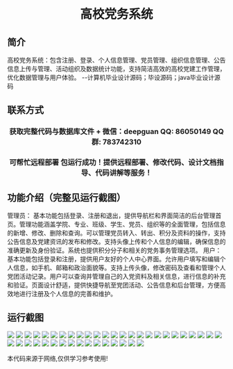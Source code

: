 <p><h1 align="center">高校党务系统</h1></p>

## 简介
高校党务系统：包含注册、登录、个人信息管理、党员管理、组织信息管理、公告信息上传与管理、活动组织及数据统计功能，支持简洁高效的高校党建工作管理，优化数据管理与用户体验。    --计算机毕业设计源码；毕设源码；java毕业设计源码


## 联系方式
<p><h3 align="center">获取完整代码与数据库文件 + 微信：deepguan QQ: 86050149 QQ群: 783742310</h3></p>
<p><h3 align="center">可帮忙远程部署 包运行成功！提供远程部署、修改代码、设计文档指导、代码讲解等服务！</h3></p>

## 功能介绍（完整见运行截图）
管理员： 基本功能包括登录、注册和退出，提供导航栏和界面简洁的后台管理首页。管理功能涵盖学院、专业、班级、学生、党员、组织等的全面管理，包括信息的新增、修改、删除和查询。可以管理党员转入、转出、积分及资料的操作，支持公告信息及党建资讯的发布和修改。支持头像上传和个人信息的编辑，确保信息的准确更新及身份验证。系统也提供积分分子和相关的党务事务管理选项。 用户： 基本功能包括登录和注册，提供用户友好的个人中心界面。允许用户填写和编辑个人信息，如手机、邮箱和政治面貌等。支持上传头像，修改密码及查看和管理个人党团活动记录。用户可以查询并管理自己的入党资料及相关信息，进行信息的补充和验证。页面设计舒适，提供快捷导航至党团活动、公告信息和后台管理，方便高效地进行注册及个人信息的完善和维护。


## 运行截图
![](https://bs-1329754181.cos.ap-shanghai.myqcloud.com/spring/UniversityPartySystem/img/001.jpg)
![](https://bs-1329754181.cos.ap-shanghai.myqcloud.com/spring/UniversityPartySystem/img/002.jpg)
![](https://bs-1329754181.cos.ap-shanghai.myqcloud.com/spring/UniversityPartySystem/img/003.jpg)
![](https://bs-1329754181.cos.ap-shanghai.myqcloud.com/spring/UniversityPartySystem/img/004.jpg)
![](https://bs-1329754181.cos.ap-shanghai.myqcloud.com/spring/UniversityPartySystem/img/005.jpg)
![](https://bs-1329754181.cos.ap-shanghai.myqcloud.com/spring/UniversityPartySystem/img/006.jpg)
![](https://bs-1329754181.cos.ap-shanghai.myqcloud.com/spring/UniversityPartySystem/img/007.jpg)
![](https://bs-1329754181.cos.ap-shanghai.myqcloud.com/spring/UniversityPartySystem/img/008.jpg)
![](https://bs-1329754181.cos.ap-shanghai.myqcloud.com/spring/UniversityPartySystem/img/009.jpg)
![](https://bs-1329754181.cos.ap-shanghai.myqcloud.com/spring/UniversityPartySystem/img/010.jpg)
![](https://bs-1329754181.cos.ap-shanghai.myqcloud.com/spring/UniversityPartySystem/img/011.jpg)
![](https://bs-1329754181.cos.ap-shanghai.myqcloud.com/spring/UniversityPartySystem/img/012.jpg)
![](https://bs-1329754181.cos.ap-shanghai.myqcloud.com/spring/UniversityPartySystem/img/013.jpg)
![](https://bs-1329754181.cos.ap-shanghai.myqcloud.com/spring/UniversityPartySystem/img/014.jpg)
![](https://bs-1329754181.cos.ap-shanghai.myqcloud.com/spring/UniversityPartySystem/img/015.jpg)
![](https://bs-1329754181.cos.ap-shanghai.myqcloud.com/spring/UniversityPartySystem/img/016.jpg)
![](https://bs-1329754181.cos.ap-shanghai.myqcloud.com/spring/UniversityPartySystem/img/017.jpg)
![](https://bs-1329754181.cos.ap-shanghai.myqcloud.com/spring/UniversityPartySystem/img/018.jpg)
![](https://bs-1329754181.cos.ap-shanghai.myqcloud.com/spring/UniversityPartySystem/img/019.jpg)
![](https://bs-1329754181.cos.ap-shanghai.myqcloud.com/spring/UniversityPartySystem/img/020.jpg)
![](https://bs-1329754181.cos.ap-shanghai.myqcloud.com/spring/UniversityPartySystem/img/021.jpg)
![](https://bs-1329754181.cos.ap-shanghai.myqcloud.com/spring/UniversityPartySystem/img/022.jpg)
![](https://bs-1329754181.cos.ap-shanghai.myqcloud.com/spring/UniversityPartySystem/img/023.jpg)
![](https://bs-1329754181.cos.ap-shanghai.myqcloud.com/spring/UniversityPartySystem/img/024.jpg)
![](https://bs-1329754181.cos.ap-shanghai.myqcloud.com/spring/UniversityPartySystem/img/025.jpg)
![](https://bs-1329754181.cos.ap-shanghai.myqcloud.com/spring/UniversityPartySystem/img/026.jpg)
![](https://bs-1329754181.cos.ap-shanghai.myqcloud.com/spring/UniversityPartySystem/img/027.jpg)
![](https://bs-1329754181.cos.ap-shanghai.myqcloud.com/spring/UniversityPartySystem/img/028.jpg)
![](https://bs-1329754181.cos.ap-shanghai.myqcloud.com/spring/UniversityPartySystem/img/029.jpg)
![](https://bs-1329754181.cos.ap-shanghai.myqcloud.com/spring/UniversityPartySystem/img/030.jpg)
![](https://bs-1329754181.cos.ap-shanghai.myqcloud.com/spring/UniversityPartySystem/img/031.jpg)
![](https://bs-1329754181.cos.ap-shanghai.myqcloud.com/spring/UniversityPartySystem/img/032.jpg)
![](https://bs-1329754181.cos.ap-shanghai.myqcloud.com/spring/UniversityPartySystem/img/033.jpg)
![](https://bs-1329754181.cos.ap-shanghai.myqcloud.com/spring/UniversityPartySystem/img/034.jpg)
![](https://bs-1329754181.cos.ap-shanghai.myqcloud.com/spring/UniversityPartySystem/img/035.jpg)
![](https://bs-1329754181.cos.ap-shanghai.myqcloud.com/spring/UniversityPartySystem/img/036.jpg)
![](https://bs-1329754181.cos.ap-shanghai.myqcloud.com/spring/UniversityPartySystem/img/037.jpg)
![](https://bs-1329754181.cos.ap-shanghai.myqcloud.com/spring/UniversityPartySystem/img/038.jpg)
![](https://bs-1329754181.cos.ap-shanghai.myqcloud.com/spring/UniversityPartySystem/img/039.jpg)
![](https://bs-1329754181.cos.ap-shanghai.myqcloud.com/spring/UniversityPartySystem/img/040.jpg)
![](https://bs-1329754181.cos.ap-shanghai.myqcloud.com/spring/UniversityPartySystem/img/041.jpg)

<p>本代码来源于网络,仅供学习参考使用!</p>
